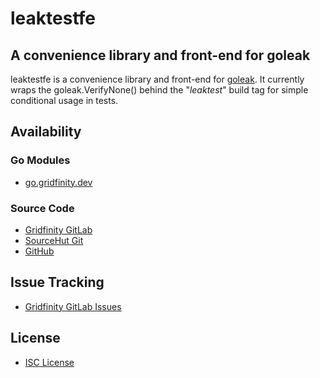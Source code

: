 # leaktestfe

## A convenience library and front-end for goleak

leaktestfe is a convenience library and front-end for
[goleak](https://go.uber.org/goleak). It currently
wraps the goleak.VerifyNone() behind the "*leaktest*"
build tag for simple conditional usage in tests.

## Availability

### Go Modules

* [go.gridfinity.dev](https://go.gridfinity.dev/leaktestfe/)

### Source Code

* [Gridfinity GitLab](https://gitlab.gridfinity.com/go/leaktestfe)
* [SourceHut Git](https://git.sr.ht/~trn/leaktestfe)
* [GitHub](https://github.com/gridfinity/leaktestfe)

## Issue Tracking

* [Gridfinity GitLab Issues](https://gitlab.gridfinity.com/go/leaktestfe/-/issues)

## License

* [ISC License](https://tldrlegal.com/license/-isc-license)

